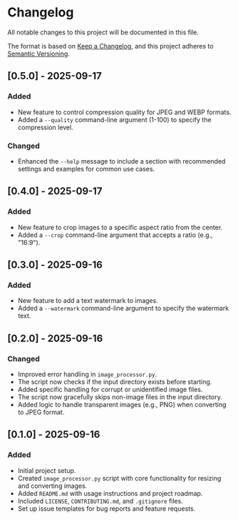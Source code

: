 # Changelog

All notable changes to this project will be documented in this file.

The format is based on [Keep a Changelog](https://keepachangelog.com/en/1.0.0/),
and this project adheres to [Semantic Versioning](https://semver.org/spec/v2.0.0.html).


## [0.5.0] - 2025-09-17

### Added
- New feature to control compression quality for JPEG and WEBP formats.
- Added a `--quality` command-line argument (1-100) to specify the compression level.

### Changed
- Enhanced the `--help` message to include a section with recommended settings and examples for common use cases.

## [0.4.0] - 2025-09-17

### Added
- New feature to crop images to a specific aspect ratio from the center.
- Added a `--crop` command-line argument that accepts a ratio (e.g., "16:9").

## [0.3.0] - 2025-09-16

### Added
- New feature to add a text watermark to images.
- Added a `--watermark` command-line argument to specify the watermark text.

## [0.2.0] - 2025-09-16

### Changed
- Improved error handling in `image_processor.py`.
- The script now checks if the input directory exists before starting.
- Added specific handling for corrupt or unidentified image files.
- The script now gracefully skips non-image files in the input directory.
- Added logic to handle transparent images (e.g., PNG) when converting to JPEG format.

## [0.1.0] - 2025-09-16

### Added
- Initial project setup.
- Created `image_processor.py` script with core functionality for resizing and converting images.
- Added `README.md` with usage instructions and project roadmap.
- Included `LICENSE`, `CONTRIBUTING.md`, and `.gitignore` files.
- Set up issue templates for bug reports and feature requests.